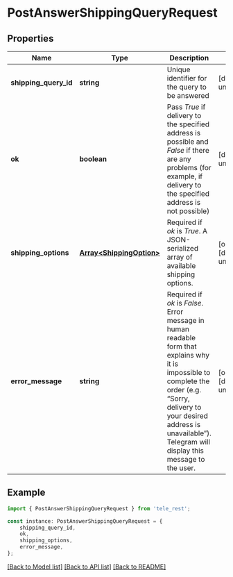 # PostAnswerShippingQueryRequest


## Properties

Name | Type | Description | Notes
------------ | ------------- | ------------- | -------------
**shipping_query_id** | **string** | Unique identifier for the query to be answered | [default to undefined]
**ok** | **boolean** | Pass *True* if delivery to the specified address is possible and *False* if there are any problems (for example, if delivery to the specified address is not possible) | [default to undefined]
**shipping_options** | [**Array&lt;ShippingOption&gt;**](ShippingOption.md) | Required if *ok* is *True*. A JSON-serialized array of available shipping options. | [optional] [default to undefined]
**error_message** | **string** | Required if *ok* is *False*. Error message in human readable form that explains why it is impossible to complete the order (e.g. “Sorry, delivery to your desired address is unavailable”). Telegram will display this message to the user. | [optional] [default to undefined]

## Example

```typescript
import { PostAnswerShippingQueryRequest } from 'tele_rest';

const instance: PostAnswerShippingQueryRequest = {
    shipping_query_id,
    ok,
    shipping_options,
    error_message,
};
```

[[Back to Model list]](../README.md#documentation-for-models) [[Back to API list]](../README.md#documentation-for-api-endpoints) [[Back to README]](../README.md)
